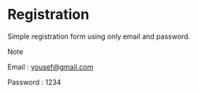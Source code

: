 # Registration
Simple registration form using only email and password.
> [!NOTE]
> Email    : yousef@gmail.com
> 
> Password : 1234
